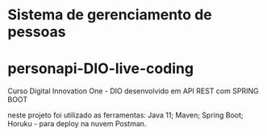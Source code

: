 # Sistema de gerenciamento de pessoas 
# personapi-DIO-live-coding

Curso Digital Innovation One - DIO
desenvolvido em API REST com SPRING BOOT
  
  neste projeto foi utilizado as ferramentas:
    Java 11;
    Maven;
    Spring Boot;
    Horuku - para deploy na nuvem
    Postman.
